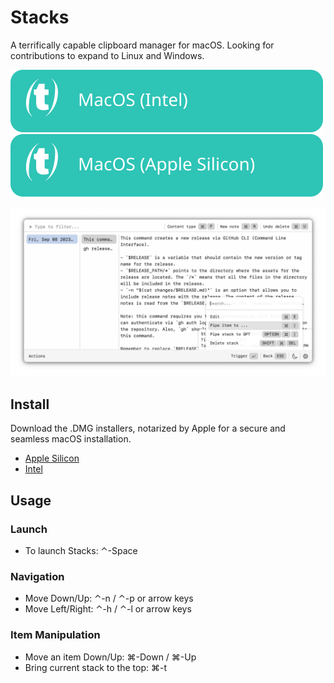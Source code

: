 # Stacks

A terrifically capable clipboard manager for macOS. Looking for contributions to expand to Linux and Windows.

![MacOS (Intel)](docs/assets/MacOS-Intel.svg)
![MacOS (Apple Silicon)](docs/assets/MacOS-Apple.Silicon.svg)

![screenshot](./docs/screenshots/screenshot.png)

## Install

Download the .DMG installers, notarized by Apple for a secure and seamless macOS installation.

- [Apple Silicon](https://github.com/cablehead/stacks/releases/download/v0.10.0/Stacks_0.10.0_aarch64.dmg)
- [Intel](https://github.com/cablehead/stacks/releases/download/v0.10.0/Stacks_0.10.0_x86_64.dmg)

## Usage

### Launch
- To launch Stacks: &#8963;-Space

### Navigation
- Move Down/Up: &#8963;-n / &#8963;-p or arrow keys
- Move Left/Right: &#8963;-h / &#8963;-l or arrow keys

### Item Manipulation
- Move an item Down/Up: &#8984;-Down / &#8984;-Up
- Bring current stack to the top: &#8984;-t
